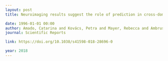 ```yaml
---
layout: post
title: Neuroimaging results suggest the role of prediction in cross-domain priming

date: 1996-01-01 00:00
author: Amado, Catarina and Kovács, Petra and Mayer, Rebecca and Ambrus, Géza Gergely and Trapp, Sabrina and Kovács, Gyula
journal: Scientific Reports

link: https://doi.org/10.1038/s41598-018-28696-0

year: 2018
---
```



